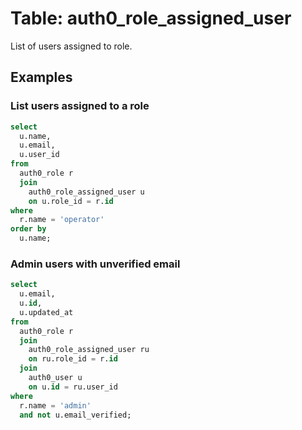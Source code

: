 # Table: auth0_role_assigned_user

List of users assigned to role.

## Examples

### List users assigned to a role

```sql
select
  u.name,
  u.email,
  u.user_id
from
  auth0_role r
  join
    auth0_role_assigned_user u
    on u.role_id = r.id
where
  r.name = 'operator'
order by
  u.name;
```

### Admin users with unverified email

```sql
select
  u.email,
  u.id,
  u.updated_at
from
  auth0_role r
  join
    auth0_role_assigned_user ru
    on ru.role_id = r.id
  join
    auth0_user u
    on u.id = ru.user_id
where
  r.name = 'admin'
  and not u.email_verified;
```
